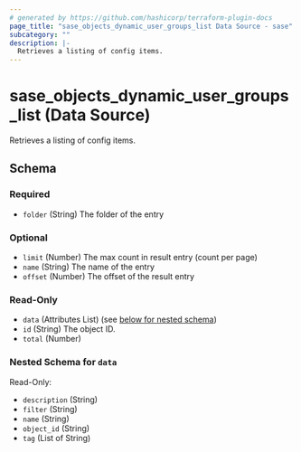 ```yaml
---
# generated by https://github.com/hashicorp/terraform-plugin-docs
page_title: "sase_objects_dynamic_user_groups_list Data Source - sase"
subcategory: ""
description: |-
  Retrieves a listing of config items.
---
```


# sase_objects_dynamic_user_groups_list (Data Source)

Retrieves a listing of config items.



<!-- schema generated by tfplugindocs -->
## Schema

### Required

- `folder` (String) The folder of the entry

### Optional

- `limit` (Number) The max count in result entry (count per page)
- `name` (String) The name of the entry
- `offset` (Number) The offset of the result entry

### Read-Only

- `data` (Attributes List) (see [below for nested schema](#nestedatt--data))
- `id` (String) The object ID.
- `total` (Number)

<a id="nestedatt--data"></a>
### Nested Schema for `data`

Read-Only:

- `description` (String)
- `filter` (String)
- `name` (String)
- `object_id` (String)
- `tag` (List of String)


